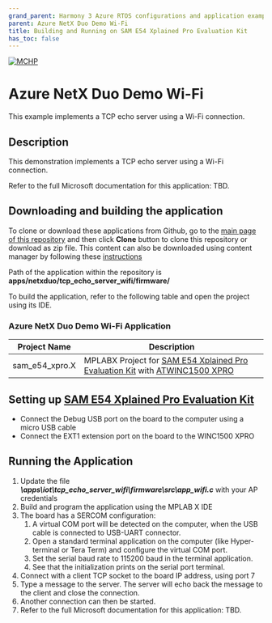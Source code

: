 ```yaml
---
grand_parent: Harmony 3 Azure RTOS configurations and application examples
parent: Azure NetX Duo Demo Wi-Fi
title: Building and Running on SAM E54 Xplained Pro Evaluation Kit
has_toc: false
---
```


[![MCHP](https://www.microchip.com/ResourcePackages/Microchip/assets/dist/images/logo.png)](https://www.microchip.com)

# Azure NetX Duo Demo Wi-Fi

This example implements a TCP echo server using a Wi-Fi connection.

## Description

This demonstration implements a TCP echo server using a Wi-Fi connection.

Refer to the full Microsoft documentation for this application: TBD.

## Downloading and building the application

To clone or download these applications from Github, go to the [main page of this repository](https://github.com/Microchip-MPLAB-Harmony/azure_rtos) and then click **Clone** button to clone this repository or download as zip file. This content can also be downloaded using content manager by following these [instructions](https://github.com/Microchip-MPLAB-Harmony/contentmanager/wiki)

Path of the application within the repository is **apps/netxduo/tcp_echo_server_wifi/firmware/**

To build the application, refer to the following table and open the project using its IDE.

### Azure  NetX Duo Demo Wi-Fi Application

| Project Name      | Description                                    |
| ----------------- | ---------------------------------------------- |
| sam_e54_xpro.X  | MPLABX Project for [SAM E54 Xplained Pro Evaluation Kit](https://www.microchip.com/developmenttools/ProductDetails/atsame54-xpro) with [ATWINC1500 XPRO](https://www.microchip.com/en-us/development-tool/ATWINC1500-XPRO) |

## Setting up [SAM E54 Xplained Pro Evaluation Kit](https://www.microchip.com/developmenttools/ProductDetails/atsame54-xpro)

- Connect the Debug USB port on the board to the computer using a micro USB cable
- Connect the EXT1 extension port on the board to the WINC1500 XPRO

## Running the Application

1. Update the file ***\apps\iot\tcp_echo_server_wifi\firmware\src\app_wifi.c*** with your AP credentials
2. Build and program the application using the MPLAB X IDE
3. The board has a SERCOM configuration:
    1. A virtual COM port will be detected on the computer, when the USB cable is connected to USB-UART connector.
    2. Open a standard terminal application on the computer (like Hyper-terminal or Tera Term) and configure the virtual COM port.
    3. Set the serial baud rate to 115200 baud in the terminal application.
    4. See that the initialization prints on the serial port terminal.
4. Connect with a client TCP socket to the board IP address, using port 7
5. Type a message to the server. The server will echo back the message to the client and close the connection.
6. Another connection can then be started.
7. Refer to the full Microsoft documentation for this application: TBD.

